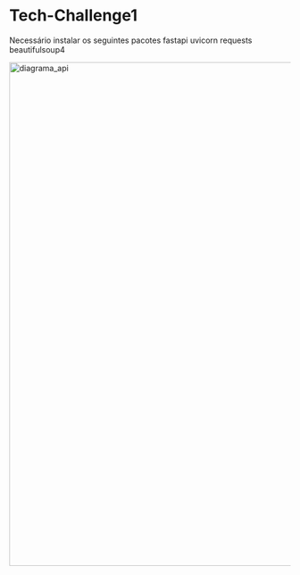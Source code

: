 # Tech-Challenge1

Necessário instalar os seguintes pacotes
fastapi
uvicorn
requests
beautifulsoup4

<img width="904" alt="diagrama_api" src="https://github.com/user-attachments/assets/0cd50e81-ac3e-47cb-9dcc-6ba35291f0dc" />
